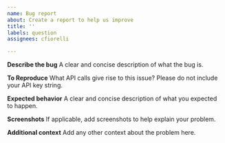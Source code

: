 ```yaml
---
name: Bug report
about: Create a report to help us improve
title: ''
labels: question
assignees: cfiorelli

---
```


**Describe the bug**
A clear and concise description of what the bug is.

**To Reproduce**
What API calls give rise to this issue? Please do not include your API key string.

**Expected behavior**
A clear and concise description of what you expected to happen.

**Screenshots**
If applicable, add screenshots to help explain your problem.

**Additional context**
Add any other context about the problem here.
